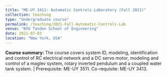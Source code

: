 ```yaml
---
title: "ME-UY 3411: Automatic Controls Laboratory (Fall 2021)"
collection: teaching
type: "Undergraduate course"
permalink: /teaching/2021-Fall-Automatic-Controls-Lab
venue: "NYU Tandon School of Engineering"
date: 2021-07-03
location: "New York, USA"
---
```


<b>Course summary: </b>The course covers system ID, modeling, identification and control of RC electrical network and a DC servo motor, modeling and control of a maglev system, rotary inverted pendulum and a coupled water tank system. | Prerequisite: ME-UY 3511. Co-requisite: ME-UY 3413.

<!-- Heading 1
======

Heading 2
======

Heading 3
====== -->